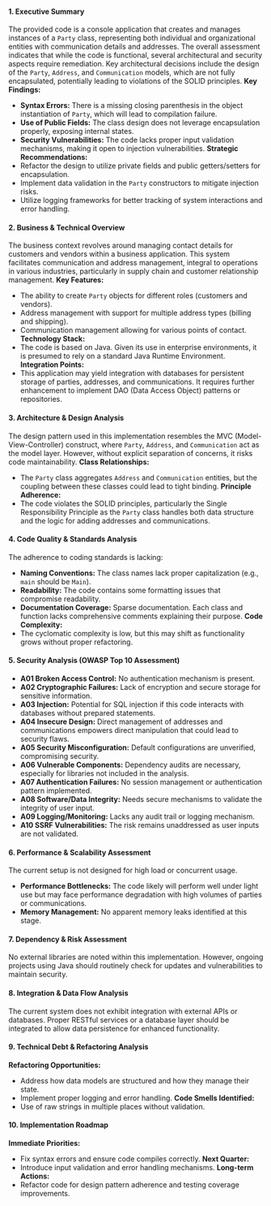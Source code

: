 #### 1. Executive Summary
The provided code is a console application that creates and manages instances of a `Party` class, representing both individual and organizational entities with communication details and addresses. The overall assessment indicates that while the code is functional, several architectural and security aspects require remediation. Key architectural decisions include the design of the `Party`, `Address`, and `Communication` models, which are not fully encapsulated, potentially leading to violations of the SOLID principles.
**Key Findings:**
- **Syntax Errors:** There is a missing closing parenthesis in the object instantiation of `Party`, which will lead to compilation failure.
- **Use of Public Fields:** The class design does not leverage encapsulation properly, exposing internal states.
- **Security Vulnerabilities:** The code lacks proper input validation mechanisms, making it open to injection vulnerabilities.
**Strategic Recommendations:**
- Refactor the design to utilize private fields and public getters/setters for encapsulation.
- Implement data validation in the `Party` constructors to mitigate injection risks.
- Utilize logging frameworks for better tracking of system interactions and error handling.
#### 2. Business & Technical Overview
The business context revolves around managing contact details for customers and vendors within a business application. This system facilitates communication and address management, integral to operations in various industries, particularly in supply chain and customer relationship management.
**Key Features:**
- The ability to create `Party` objects for different roles (customers and vendors).
- Address management with support for multiple address types (billing and shipping).
- Communication management allowing for various points of contact.
**Technology Stack:**
- The code is based on Java. Given its use in enterprise environments, it is presumed to rely on a standard Java Runtime Environment.
**Integration Points:**
- This application may yield integration with databases for persistent storage of parties, addresses, and communications. It requires further enhancement to implement DAO (Data Access Object) patterns or repositories.
#### 3. Architecture & Design Analysis
The design pattern used in this implementation resembles the MVC (Model-View-Controller) construct, where `Party`, `Address`, and `Communication` act as the model layer. However, without explicit separation of concerns, it risks code maintainability.
**Class Relationships:**
- The `Party` class aggregates `Address` and `Communication` entities, but the coupling between these classes could lead to tight binding.
**Principle Adherence:**
- The code violates the SOLID principles, particularly the Single Responsibility Principle as the `Party` class handles both data structure and the logic for adding addresses and communications.
#### 4. Code Quality & Standards Analysis
The adherence to coding standards is lacking:
- **Naming Conventions:** The class names lack proper capitalization (e.g., `main` should be `Main`).
- **Readability:** The code contains some formatting issues that compromise readability.
- **Documentation Coverage:** Sparse documentation. Each class and function lacks comprehensive comments explaining their purpose.
**Code Complexity:**
- The cyclomatic complexity is low, but this may shift as functionality grows without proper refactoring.
#### 5. Security Analysis (OWASP Top 10 Assessment)
- **A01 Broken Access Control:** No authentication mechanism is present.
- **A02 Cryptographic Failures:** Lack of encryption and secure storage for sensitive information.
- **A03 Injection:** Potential for SQL injection if this code interacts with databases without prepared statements.
- **A04 Insecure Design:** Direct management of addresses and communications empowers direct manipulation that could lead to security flaws.
- **A05 Security Misconfiguration:** Default configurations are unverified, compromising security.
- **A06 Vulnerable Components:** Dependency audits are necessary, especially for libraries not included in the analysis.
- **A07 Authentication Failures:** No session management or authentication pattern implemented.
- **A08 Software/Data Integrity:** Needs secure mechanisms to validate the integrity of user input.
- **A09 Logging/Monitoring:** Lacks any audit trail or logging mechanism.
- **A10 SSRF Vulnerabilities:** The risk remains unaddressed as user inputs are not validated.
#### 6. Performance & Scalability Assessment
The current setup is not designed for high load or concurrent usage.
- **Performance Bottlenecks:** The code likely will perform well under light use but may face performance degradation with high volumes of parties or communications.
- **Memory Management:** No apparent memory leaks identified at this stage.
#### 7. Dependency & Risk Assessment
No external libraries are noted within this implementation. However, ongoing projects using Java should routinely check for updates and vulnerabilities to maintain security.
#### 8. Integration & Data Flow Analysis
The current system does not exhibit integration with external APIs or databases. Proper RESTful services or a database layer should be integrated to allow data persistence for enhanced functionality.
#### 9. Technical Debt & Refactoring Analysis
**Refactoring Opportunities:**
- Address how data models are structured and how they manage their state.
- Implement proper logging and error handling.
**Code Smells Identified:**
- Use of raw strings in multiple places without validation.
#### 10. Implementation Roadmap
**Immediate Priorities:**
- Fix syntax errors and ensure code compiles correctly.
**Next Quarter:**
- Introduce input validation and error handling mechanisms.
**Long-term Actions:**
- Refactor code for design pattern adherence and testing coverage improvements.